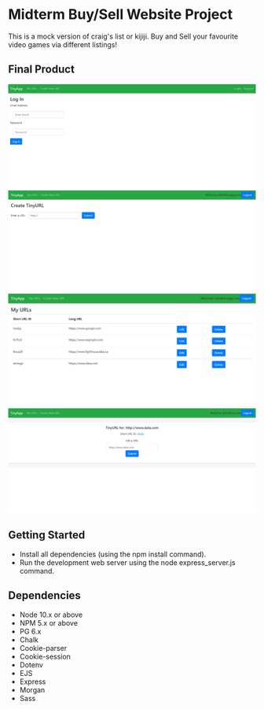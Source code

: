 # Midterm Buy/Sell Website Project

This is a mock version of craig's list or kijiji.  Buy and Sell your favourite video games via different listings!

## Final Product

!["Home Page"](https://github.com/jes2806/tinyapp/blob/master/docs/login.png?raw=true](https://github.com/JasonDisj/lighthouse-midterm-project/blob/master/docs/home.png?raw=true))
!["Favourites Page"](https://github.com/jes2806/tinyapp/blob/master/docs/newurls.png?raw=true](https://github.com/JasonDisj/lighthouse-midterm-project/blob/master/docs/favourites.png?raw=true))
!["Add Listings Page"](https://github.com/jes2806/tinyapp/blob/master/docs/urls-page.png?raw=true](https://github.com/JasonDisj/lighthouse-midterm-project/blob/master/docs/newlisting.png?raw=true))
!["My Listings Page"](https://github.com/jes2806/tinyapp/blob/master/docs/tinylink.png?raw=true](https://github.com/JasonDisj/lighthouse-midterm-project/blob/master/docs/mylistings.png?raw=true))



## Getting Started

- Install all dependencies (using the npm install command).
- Run the development web server using the node express_server.js command.

## Dependencies

- Node 10.x or above
- NPM 5.x or above
- PG 6.x
- Chalk
- Cookie-parser
- Cookie-session
- Dotenv
- EJS
- Express
- Morgan
- Sass
